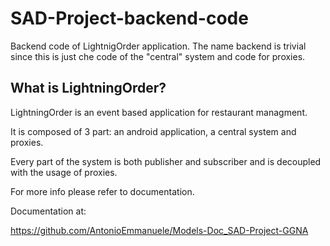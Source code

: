 # SAD-Project-backend-code
Backend code of LightnigOrder application.
The name backend is trivial since this is just che code of the "central" system and code for proxies.

## What is LightningOrder?

  LightningOrder is an event based application for restaurant managment.
  
  It is composed of 3 part: an android application, a central system and proxies.
  
  Every part of the system is both publisher and subscriber and is decoupled with the usage of proxies.
  
  For more info please refer to  documentation.

 Documentation at:

  https://github.com/AntonioEmmanuele/Models-Doc_SAD-Project-GGNA
